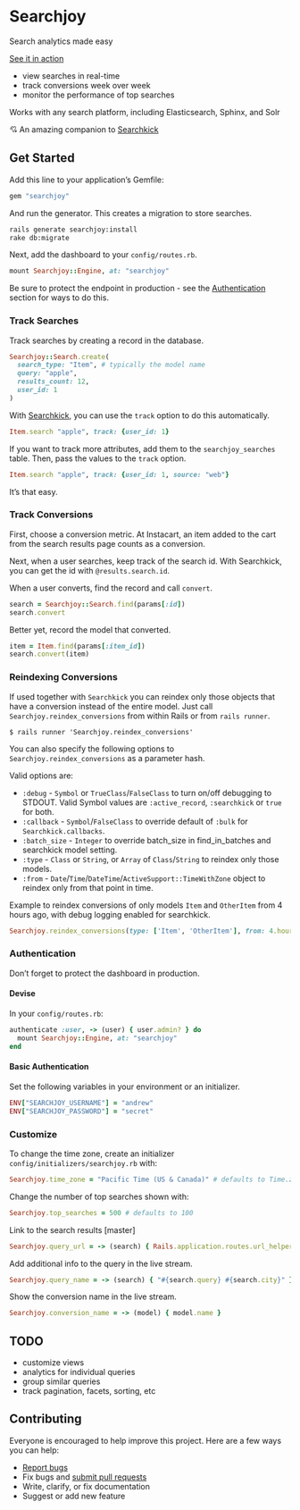 # Searchjoy

Search analytics made easy

[See it in action](https://searchjoy.herokuapp.com/)

- view searches in real-time
- track conversions week over week
- monitor the performance of top searches

Works with any search platform, including Elasticsearch, Sphinx, and Solr

:cupid: An amazing companion to [Searchkick](https://github.com/ankane/searchkick)

## Get Started

Add this line to your application’s Gemfile:

```ruby
gem "searchjoy"
```

And run the generator. This creates a migration to store searches.

```sh
rails generate searchjoy:install
rake db:migrate
```

Next, add the dashboard to your `config/routes.rb`.

```ruby
mount Searchjoy::Engine, at: "searchjoy"
```

Be sure to protect the endpoint in production - see the [Authentication](#authentication) section for ways to do this.

### Track Searches

Track searches by creating a record in the database.

```ruby
Searchjoy::Search.create(
  search_type: "Item", # typically the model name
  query: "apple",
  results_count: 12,
  user_id: 1
)
```

With [Searchkick](https://github.com/ankane/searchkick), you can use the `track` option to do this automatically.

```ruby
Item.search "apple", track: {user_id: 1}
```

If you want to track more attributes, add them to the `searchjoy_searches` table.  Then, pass the values to the `track` option.

```ruby
Item.search "apple", track: {user_id: 1, source: "web"}
```

It’s that easy.

### Track Conversions

First, choose a conversion metric. At Instacart, an item added to the cart from the search results page counts as a conversion.

Next, when a user searches, keep track of the search id. With Searchkick, you can get the id with `@results.search.id`.

When a user converts, find the record and call `convert`.

```ruby
search = Searchjoy::Search.find(params[:id])
search.convert
```

Better yet, record the model that converted.

```ruby
item = Item.find(params[:item_id])
search.convert(item)
```
### Reindexing Conversions

If used together with `Searchkick` you can reindex only those objects that have a conversion instead of the entire model.
Just call `Searchjoy.reindex_conversions` from within Rails or from `rails runner`.

```shellsession
$ rails runner 'Searchjoy.reindex_conversions'
```

You can also specify the following options to `Searchjoy.reindex_conversions` as a parameter hash.

Valid options are:
  * `:debug` - `Symbol` or `TrueClass`/`FalseClass` to turn on/off debugging to STDOUT. Valid Symbol values are `:active_record`, `:searchkick` or `true` for both.
  * `:callback` - `Symbol`/`FalseClass` to override default of `:bulk` for `Searchkick.callbacks`.
  * `:batch_size` - `Integer` to override batch_size in find_in_batches and searchkick model setting.
  * `:type` - `Class` or `String`, or `Array` of `Class`/`String` to reindex only those models.
  * `:from` - `Date`/`Time`/`DateTime`/`ActiveSupport::TimeWithZone` object to reindex only from that point in time.

Example to reindex conversions of only models `Item` and `OtherItem` from 4 hours ago, with debug logging enabled for searchkick.
```ruby
Searchjoy.reindex_conversions(type: ['Item', 'OtherItem'], from: 4.hours.ago, debug: :searchkick)
```

### Authentication

Don’t forget to protect the dashboard in production.

#### Devise

In your `config/routes.rb`:

```ruby
authenticate :user, -> (user) { user.admin? } do
  mount Searchjoy::Engine, at: "searchjoy"
end
```

#### Basic Authentication

Set the following variables in your environment or an initializer.

```ruby
ENV["SEARCHJOY_USERNAME"] = "andrew"
ENV["SEARCHJOY_PASSWORD"] = "secret"
```

### Customize

To change the time zone, create an initializer `config/initializers/searchjoy.rb` with:

```ruby
Searchjoy.time_zone = "Pacific Time (US & Canada)" # defaults to Time.zone
```

Change the number of top searches shown with:

```ruby
Searchjoy.top_searches = 500 # defaults to 100
```

Link to the search results [master]

```ruby
Searchjoy.query_url = -> (search) { Rails.application.routes.url_helpers.items_path(q: search.query) }
```

Add additional info to the query in the live stream.

```ruby
Searchjoy.query_name = -> (search) { "#{search.query} #{search.city}" }
```

Show the conversion name in the live stream.

```ruby
Searchjoy.conversion_name = -> (model) { model.name }
```

## TODO

- customize views
- analytics for individual queries
- group similar queries
- track pagination, facets, sorting, etc

## Contributing

Everyone is encouraged to help improve this project. Here are a few ways you can help:

- [Report bugs](https://github.com/ankane/searchjoy/issues)
- Fix bugs and [submit pull requests](https://github.com/ankane/searchjoy/pulls)
- Write, clarify, or fix documentation
- Suggest or add new feature
